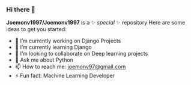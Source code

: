 ### Hi there 👋


**Joemonv1997/Joemonv1997** is a ✨ _special_ ✨ repository 
Here are some ideas to get you started:

- 🔭 I’m currently working on Django Projects
- 🌱 I’m currently learning Django
- 👯 I’m looking to collaborate on Deep learning projects
- 💬 Ask me about Python
- 📫 How to reach me: joemonv97@gmail.com
- ⚡ Fun fact: Machine Learning Developer
